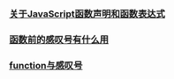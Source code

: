 ### [关于JavaScript函数声明和函数表达式](https://github.com/Wscats/articles/issues/73)

### [函数前的感叹号有什么用](https://stackoverflow.com/questions/3755606/what-does-the-exclamation-mark-do-before-the-function)

### [function与感叹号](https://swordair.com/function-and-exclamation-mark/)